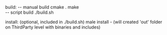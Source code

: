 build:
 -- manual build
        cmake .
        make  
 -- script build
        ./build.sh

install: (optional, included in ./build.sh)
        male install - (will created 'out' folder on ThirdParty level with binaries and includes)


